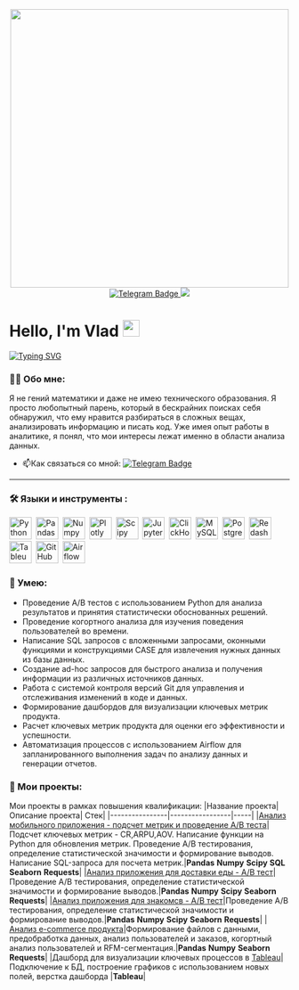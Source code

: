 <div id="header" align="center">
  <img src="https://tenor.com/view/gosling-sad-gosling-ryan-gosling-blade-runner-snow-gosling-snow-gif-6845320348811377304" width='500'/>
</div>
<div id="badges" align="center">
  <a href="https://t.me/vboitcev">
  <img src="https://img.shields.io/badge/Telegram-blue?logo=telegram&logoColor=white&style=for-the-badge" alt="Telegram Badge"/>
  </a>
  <a href="https://vk.com/vboitcev">
  <img src="https://img.shields.io/badge/VK-blue?logo=VK&logoColor=white&style=for-the-badge"/>
  </a>
</div>
<h1>
 Hello, I'm Vlad
  <img src="https://media.giphy.com/media/hvRJCLFzcasrR4ia7z/giphy.gif" width="30px"/>
</h1>
  
[![Typing SVG](https://readme-typing-svg.herokuapp.com?font=Montserrat&size=30&pause=10&color=FFFFFF&width=230&height=50&lines=Data+Analyst+%F0%9F%94%A5)](https://git.io/typing-svg)
</div>

### :man_technologist: Обо мне:
Я не гений математики и даже не имею технического образования. Я просто любопытный парень, который в бескрайних поисках себя обнаружил, что ему нравится разбираться в сложных вещах, анализировать информацию и писать код. Уже имея опыт работы в аналитике, я понял, что мои интересы лежат именно в области анализа данных.

- :mailbox:Как связаться со мной: [![Telegram Badge](https://img.shields.io/badge/Telegram-blue?logo=telegram&logoColor=white)](https://t.me/vboitcev)

---

### :hammer_and_wrench: Языки и инструменты :
<div>
  <img src="https://img.shields.io/badge/python-white?logo=python&style=for-the-badge" title="Python" alt="Python" height="40"/>&nbsp;
  <img src="https://img.shields.io/badge/pandas-white?logo=pandas&logoColor=blue&style=for-the-badge" title="Pandas" alt="Pandas" height="40"/>&nbsp;
  <img src="https://img.shields.io/badge/numpy-white?logo=numpy&logoColor=blue&style=for-the-badge" title="Numpy" alt="Numpy" height="40"/>&nbsp;
  <img src="https://img.shields.io/badge/plotly-white?logo=plotly&logoColor=blue&style=for-the-badge" title="Plotly" alt="Plotly" height="40"/>&nbsp;
  <img src="https://img.shields.io/badge/Scipy-white?logo=Scipy&logoColor=black&style=for-the-badge" title="Scipy" alt="Scipy" height="40"/>&nbsp;
  <img src="https://img.shields.io/badge/Jupyter_notebook-white?logo=Jupyter&style=for-the-badge" title="Jupyter" alt="Jupyter" height="40"/>&nbsp;
  <img src="https://img.shields.io/badge/Clickhouse-white?logo=Clickhouse&style=for-the-badge" title="ClickHouse" alt="ClickHouse" height="40"/>&nbsp;
  <img src="https://img.shields.io/badge/mySQL-white?logo=mySQL&s&style=for-the-badge" title="MySQL"  alt="MySQL" height="40"/>&nbsp;
  <img src="https://img.shields.io/badge/PostgreSQL-white?logo=PostgreSQL&s&style=for-the-badge" title="PostgreSQL" alt="PostgreSQL" height="40"/>&nbsp;
  <img src="https://img.shields.io/badge/redash-white?logo=redash&logoColor=black&style=for-the-badge" title="Redash" alt="Redash" height="40"/>&nbsp;
  <img src="https://img.shields.io/badge/Tableau-white?logo=Tableau&s&logoColor=yellow&style=for-the-badge" title="Tableua" alt="Tableua" height="40"/>&nbsp;
  <img src="https://img.shields.io/badge/github-white?logo=github&logoColor=black&style=for-the-badge" title="GitHub" alt="GitHub" height="40"/>&nbsp;
  <img src="https://img.shields.io/badge/Airflow-white?logo=Airflow&style=for-the-badge" title="Airflow" alt="Airflow" height="40"/>&nbsp;
  

  
</div>

### :metal: Умею:
<ul>
    <li>Проведение А/В тестов с использованием Python для анализа результатов и принятия статистически обоснованных решений.</li>
    <li>Проведение когортного анализа для изучения поведения пользователей во времени.</li>
    <li>Написание SQL запросов с вложенными запросами, оконными функциями и конструкциями CASE для извлечения нужных данных из базы данных.</li>
    <li>Создание ad-hoc запросов для быстрого анализа и получения информации из различных источников данных.</li>
    <li>Работа с системой контроля версий Git для управления и отслеживания изменений в коде и данных.</li>
    <li>Формирование дашбордов для визуализации ключевых метрик продукта.</li>
    <li>Расчет ключевых метрик продукта для оценки его эффективности и успешности.</li>
    <li>Автоматизация процессов с использованием Airflow для запланированного выполнения задач по анализу данных и генерации отчетов.</li>
</ul>

### :book: Мои проекты:
Мои проекты в рамках повышения квалификации:
|Название проекта| Описание проекта| Стек|
|----------------|-----------------|-----|
|[Анализ мобильного приложения - подсчет метрик и проведение A/B теста](https://github.com/DimDolino/Find_the_Thief)|Подсчет ключевых метрик - CR,ARPU,AOV. Написание функции на Python для обновления метрик. Проведение A/B тестирования, определение статистической значимости и формирование выводов. Написание SQL-запроса для посчета метрик.|**Pandas** **Numpy** **Scipy** **SQL** **Seaborn** **Requests**|
|[Анализ приложения для доставки еды - A/B тест](https://github.com/DimDolino/Gamedev_analysis)|Проведение A/B тестирования, определение статистической значимости и формирование выводов.|**Pandas** **Numpy** **Scipy** **Seaborn** **Requests**|
|[Анализ приложения для знакомсв - A/B тест](https://github.com/DimDolino/Gamedev_analysis)|Проведение A/B тестирования, определение статистической значимости и формирование выводов.|**Pandas** **Numpy** **Scipy** **Seaborn** **Requests**|
|[Анализ e-commerce продукта](https://github.com/DimDolino/E-learning_project)|Формирование файлов с данными, предобработка данных, анализ пользователей и заказов, когортный анализ пользователей и RFM-сегментация.|**Pandas** **Numpy** **Seaborn** **Requests**|
|Дашборд для визуализации ключевых процессов в [Tableau](https://public.tableau.com/app/profile/vladislav.boitcev/viz/Satisfaction_17032715636050/Dashboard1?publish=yes)|Подключение к БД, построение графиков с использованием новых полей, верстка дашборда |**Tableau**|


